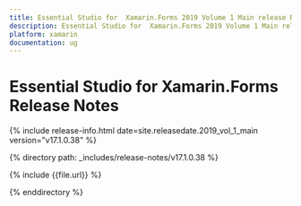 ```yaml
---
title: Essential Studio for  Xamarin.Forms 2019 Volume 1 Main release Release Notes  
description: Essential Studio for  Xamarin.Forms 2019 Volume 1 Main release Release Notes  
platform: xamarin
documentation: ug
---
```


# Essential Studio for  Xamarin.Forms  Release Notes  

{% include release-info.html date=site.releasedate.2019_vol_1_main  version="v17.1.0.38" %} 


{% directory path: _includes/release-notes/v17.1.0.38 %}

{% include {{file.url}} %}

{% enddirectory %}